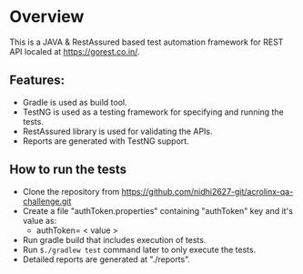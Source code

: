 # Overview
This is a JAVA & RestAssured based test automation framework for REST API localed at https://gorest.co.in/.

## Features:
- Gradle is used as build tool.
- TestNG is used as a testing framework for specifying and running the tests.
- RestAssured library is used for validating the APIs.
- Reports are generated with TestNG support.

## How to run the tests
- Clone the repository from https://github.com/nidhi2627-git/acrolinx-qa-challenge.git
- Create a file "authToken.properties" containing "authToken" key and it's value as:
  - authToken= < value >
- Run gradle build that includes execution of tests. 
- Run `$./gradlew test` command later to only execute the tests.
- Detailed reports are generated at "./reports".